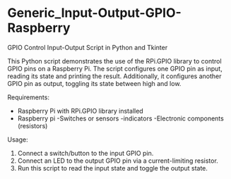 # Generic_Input-Output-GPIO-Raspberry
GPIO Control Input-Output  Script in Python and Tkinter

This Python script demonstrates the use of the RPi.GPIO library to control GPIO pins on a Raspberry Pi. The script configures one GPIO pin as input, reading its state and printing the result. Additionally, it configures another GPIO pin as output, toggling its state between high and low.

Requirements:
- Raspberry Pi with RPi.GPIO library installed
- Raspberry pi
-Switches or sensors
-indicators
-Electronic components (resistors)

Usage:
1. Connect a switch/button to the input GPIO pin.
2. Connect an LED to the output GPIO pin via a current-limiting resistor.
3. Run this script to read the input state and toggle the output state.
